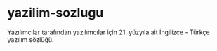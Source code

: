 # yazilim-sozlugu
Yazılımcılar tarafından yazılımcılar için 21. yüzyıla ait İngilizce - Türkçe yazılım sözlüğü.
